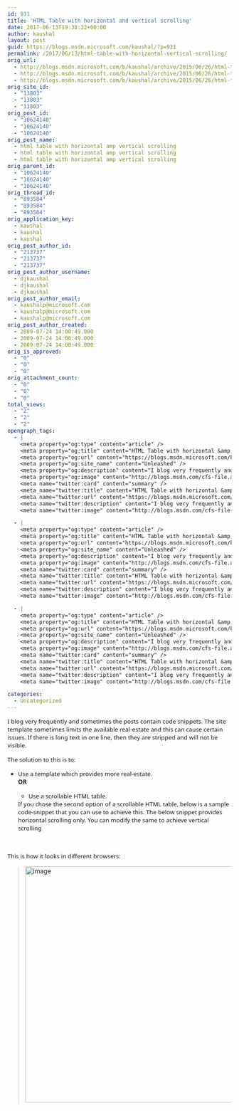 ```yaml
---
id: 931
title: 'HTML Table with horizontal and vertical scrolling'
date: 2017-06-13T19:38:22+00:00
author: kaushal
layout: post
guid: https://blogs.msdn.microsoft.com/kaushal/?p=931
permalink: /2017/06/13/html-table-with-horizontal-vertical-scrolling/
orig_url:
  - http://blogs.msdn.microsoft.com/b/kaushal/archive/2015/06/26/html-table-with-horizontal-amp-vertical-scrolling.aspx
  - http://blogs.msdn.microsoft.com/b/kaushal/archive/2015/06/26/html-table-with-horizontal-amp-vertical-scrolling.aspx
  - http://blogs.msdn.microsoft.com/b/kaushal/archive/2015/06/26/html-table-with-horizontal-amp-vertical-scrolling.aspx
orig_site_id:
  - "13803"
  - "13803"
  - "13803"
orig_post_id:
  - "10624140"
  - "10624140"
  - "10624140"
orig_post_name:
  - html table with horizontal amp vertical scrolling
  - html table with horizontal amp vertical scrolling
  - html table with horizontal amp vertical scrolling
orig_parent_id:
  - "10624140"
  - "10624140"
  - "10624140"
orig_thread_id:
  - "893584"
  - "893584"
  - "893584"
orig_application_key:
  - kaushal
  - kaushal
  - kaushal
orig_post_author_id:
  - "213737"
  - "213737"
  - "213737"
orig_post_author_username:
  - djkaushal
  - djkaushal
  - djkaushal
orig_post_author_email:
  - kaushalp@microsoft.com
  - kaushalp@microsoft.com
  - kaushalp@microsoft.com
orig_post_author_created:
  - 2009-07-24 14:00:49.000
  - 2009-07-24 14:00:49.000
  - 2009-07-24 14:00:49.000
orig_is_approved:
  - "0"
  - "0"
  - "0"
orig_attachment_count:
  - "0"
  - "0"
  - "0"
total_views:
  - "2"
  - "2"
  - "2"
opengraph_tags:
  - |
    <meta property="og:type" content="article" />
    <meta property="og:title" content="HTML Table with horizontal &amp; vertical scrolling" />
    <meta property="og:url" content="https://blogs.msdn.microsoft.com/kaushal/?p=931" />
    <meta property="og:site_name" content="Unleashed" />
    <meta property="og:description" content="I blog very frequently and sometimes the posts contain code snippets. The site template sometimes limits the available real-estate and this can cause certain issues. If there is long text in one line, then they are stripped and will not be visible. The solution to this is to: Use a template which provides more real-estate...." />
    <meta property="og:image" content="http://blogs.msdn.com/cfs-file.ashx/__key/communityserver-blogs-components-weblogfiles/00-00-01-38-03-metablogapi/4478.062615_5F00_1000_5F00_HTMLTablewi1.png" />
    <meta name="twitter:card" content="summary" />
    <meta name="twitter:title" content="HTML Table with horizontal &amp; vertical scrolling" />
    <meta name="twitter:url" content="https://blogs.msdn.microsoft.com/kaushal/?p=931" />
    <meta name="twitter:description" content="I blog very frequently and sometimes the posts contain code snippets. The site template sometimes limits the available real-estate and this can cause certain issues. If there is long text in one line, then they are stripped and will not be visible. The solution to this is to: Use a template which provides more real-estate...." />
    <meta name="twitter:image" content="http://blogs.msdn.com/cfs-file.ashx/__key/communityserver-blogs-components-weblogfiles/00-00-01-38-03-metablogapi/4478.062615_5F00_1000_5F00_HTMLTablewi1.png" />

  - |
    <meta property="og:type" content="article" />
    <meta property="og:title" content="HTML Table with horizontal &amp; vertical scrolling" />
    <meta property="og:url" content="https://blogs.msdn.microsoft.com/kaushal/?p=931" />
    <meta property="og:site_name" content="Unleashed" />
    <meta property="og:description" content="I blog very frequently and sometimes the posts contain code snippets. The site template sometimes limits the available real-estate and this can cause certain issues. If there is long text in one line, then they are stripped and will not be visible. The solution to this is to: Use a template which provides more real-estate...." />
    <meta property="og:image" content="http://blogs.msdn.com/cfs-file.ashx/__key/communityserver-blogs-components-weblogfiles/00-00-01-38-03-metablogapi/4478.062615_5F00_1000_5F00_HTMLTablewi1.png" />
    <meta name="twitter:card" content="summary" />
    <meta name="twitter:title" content="HTML Table with horizontal &amp; vertical scrolling" />
    <meta name="twitter:url" content="https://blogs.msdn.microsoft.com/kaushal/?p=931" />
    <meta name="twitter:description" content="I blog very frequently and sometimes the posts contain code snippets. The site template sometimes limits the available real-estate and this can cause certain issues. If there is long text in one line, then they are stripped and will not be visible. The solution to this is to: Use a template which provides more real-estate...." />
    <meta name="twitter:image" content="http://blogs.msdn.com/cfs-file.ashx/__key/communityserver-blogs-components-weblogfiles/00-00-01-38-03-metablogapi/4478.062615_5F00_1000_5F00_HTMLTablewi1.png" />

  - |
    <meta property="og:type" content="article" />
    <meta property="og:title" content="HTML Table with horizontal &amp; vertical scrolling" />
    <meta property="og:url" content="https://blogs.msdn.microsoft.com/kaushal/?p=931" />
    <meta property="og:site_name" content="Unleashed" />
    <meta property="og:description" content="I blog very frequently and sometimes the posts contain code snippets. The site template sometimes limits the available real-estate and this can cause certain issues. If there is long text in one line, then they are stripped and will not be visible. The solution to this is to: Use a template which provides more real-estate...." />
    <meta property="og:image" content="http://blogs.msdn.com/cfs-file.ashx/__key/communityserver-blogs-components-weblogfiles/00-00-01-38-03-metablogapi/4478.062615_5F00_1000_5F00_HTMLTablewi1.png" />
    <meta name="twitter:card" content="summary" />
    <meta name="twitter:title" content="HTML Table with horizontal &amp; vertical scrolling" />
    <meta name="twitter:url" content="https://blogs.msdn.microsoft.com/kaushal/?p=931" />
    <meta name="twitter:description" content="I blog very frequently and sometimes the posts contain code snippets. The site template sometimes limits the available real-estate and this can cause certain issues. If there is long text in one line, then they are stripped and will not be visible. The solution to this is to: Use a template which provides more real-estate...." />
    <meta name="twitter:image" content="http://blogs.msdn.com/cfs-file.ashx/__key/communityserver-blogs-components-weblogfiles/00-00-01-38-03-metablogapi/4478.062615_5F00_1000_5F00_HTMLTablewi1.png" />

categories:
  - Uncategorized
---
```

<span style="font-size: 10pt;font-family: segoe ui">I blog very frequently and sometimes the posts contain code snippets. The site template sometimes limits the available real-estate and this can cause certain issues. If there is long text in one line, then they are stripped and will not be visible.<br /></span>

<span style="font-size: 10pt;font-family: segoe ui">The solution to this is to:<br /></span>

  * <span style="font-size: 10pt;font-family: segoe ui">Use a template which provides more real-estate.<br /><strong>OR</strong></span>
      * <span style="font-size: 10pt;font-family: segoe ui">Use a scrollable HTML table.</span></ul>
    <span style="font-size: 10pt;font-family: segoe ui">If you chose the second option of a scrollable HTML table, below is a sample code-snippet that you can use to achieve this. The below snippet provides horizontal scrolling only. You can modify the same to achieve vertical scrolling<br /></span>

    >

    &nbsp;

    <span style="font-size: 10pt;font-family: segoe ui">This is how it looks in different browsers:</span>

    > [<img title="image" style="border-left-width: 0px;border-right-width: 0px;border-bottom-width: 0px;padding-top: 0px;padding-left: 0px;padding-right: 0px;border-top-width: 0px" border="0" alt="image" src="https://msdnshared.blob.core.windows.net/media/2017/06/image_thumb342.png" width="645" height="531" />](https://msdnshared.blob.core.windows.net/media/2017/06/image360.png)<span style="font-size: 10pt;font-family: segoe ui"><br /></span>

     <span style="font-size: 10pt;font-family: segoe ui"></p>

    <p>
      &nbsp;
    </p>

    <p>
      </span>
    </p>
